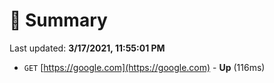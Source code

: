 # 📖 Summary
Last updated: **3/17/2021, 11:55:01 PM**

- `GET` [https://google.com](https://google.com) - **Up** (116ms)
